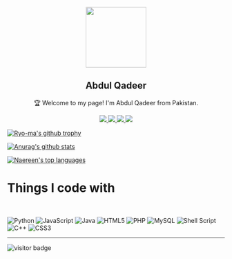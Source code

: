 <p align="center">
  <img width="140" src="https://user-images.githubusercontent.com/6661165/91657958-61b4fd00-eb00-11ea-9def-dc7ef5367e34.png" />  
  <h2 align="center">Abdul Qadeer</h2>
  <p align="center">🏆 Welcome to my page! I'm Abdul Qadeer from  Pakistan. </p>
</p>

<p align="center">
  <a href="https://github.com/qadeer-cyber/github-profile-trophy/issues">
    <img src="https://img.shields.io/github/issues/qadeer-cyber/github-profile-trophy"/> 
  </a>
  <a href="https://github.com/qadeer-cyber/github-profile-trophy/network/members">
    <img src="https://img.shields.io/github/forks/qadeer-cyber/github-profile-trophy"/> 
  </a>  
  <a href="https://github.com/qadeer-cyber/github-profile-trophy/stargazers">
    <img src="https://img.shields.io/github/stars/qadeer-cyber/github-profile-trophy"/> 
  </a>
    <a href="https://github.com/qadeer-cyber/github-profile-trophy/LICENSE">
    <img src="https://img.shields.io/github/license/qadeer-cyber/github-profile-trophy"/> 
  </a>
</p>



[![Ryo-ma's github trophy](https://github-profile-trophy.vercel.app/?username=qadeer-cyber&row=1)](https://github.com/ryo-ma/github-profile-trophy)


[![Anurag's github stats](https://github-readme-stats.vercel.app/api?username=qadeer-cyber&theme=blue-green)](https://github.com/anuraghazra/github-readme-stats)



[![Naereen's top languages](https://github-readme-stats.vercel.app/api/top-langs/?username=qadeer-cyber&theme=blue-green)](https://github.com/anuraghazra/github-readme-stats)

<h1>Things I code with</h1> <br>

![Python](https://img.shields.io/badge/python-3670A0?style=for-the-badge&logo=python&logoColor=ffdd54) ![JavaScript](https://img.shields.io/badge/javascript-%23323330.svg?style=for-the-badge&logo=javascript&logoColor=%23F7DF1E) ![Java](https://img.shields.io/badge/java-%23ED8B00.svg?style=for-the-badge&logo=java&logoColor=white) ![HTML5](https://img.shields.io/badge/html5-%23E34F26.svg?style=for-the-badge&logo=html5&logoColor=white) ![PHP](https://img.shields.io/badge/php-%23777BB4.svg?style=for-the-badge&logo=php&logoColor=white) ![MySQL](https://img.shields.io/badge/mysql-%2300f.svg?style=for-the-badge&logo=mysql&logoColor=white) ![Shell Script](https://img.shields.io/badge/shell_script-%23121011.svg?style=for-the-badge&logo=gnu-bash&logoColor=white) ![C++](https://img.shields.io/badge/c++-%2300599C.svg?style=for-the-badge&logo=c%2B%2B&logoColor=white) ![CSS3](https://img.shields.io/badge/css3-%231572B6.svg?style=for-the-badge&logo=css3&logoColor=white) 
<hr>
  
  ![visitor badge](https://visitor-badge.glitch.me/badge?page_id=qadeer-cyber.visitor-badge)
  
 
  
